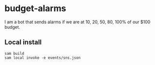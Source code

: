 # budget-alarms

I am a bot that sends alarms if we are at 10, 20, 50, 80, 100% of our $100 budget.

## Local install

```
sam build
sam local invoke -e events/sns.json
```
